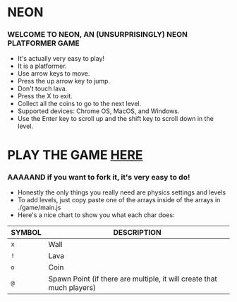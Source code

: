 # NEON

### WELCOME TO NEON, AN (UNSURPRISINGLY) NEON PLATFORMER GAME

- It's actually very easy to play!
- It is a platformer.
- Use arrow keys to move.
- Press the up arrow key to jump.
- Don't touch lava.
- Press the X to exit.
- Collect all the coins to go to the next level.
- Supported devices: Chrome OS, MacOS, and Windows.
- Use the Enter key to scroll up and the shift key to scroll down in the level.

# PLAY THE GAME [HERE](https://n30n.netlify.app)

### AAAAAND if you want to fork it, it's very easy to do!

- Honestly the only things you really need are physics settings and levels
- To add levels, just copy paste one of the arrays inside of the arrays in ./game/main.js
- Here's a nice chart to show you what each char does:

| **SYMBOL** | **DESCRIPTION**                                                       |
| ---------- | --------------------------------------------------------------------- |
| `x`        | Wall                                                                  |
| `!`        | Lava                                                                  |
| `o`        | Coin                                                                  |
| `@`        | Spawn Point (if there are multiple, it will create that much players) |
